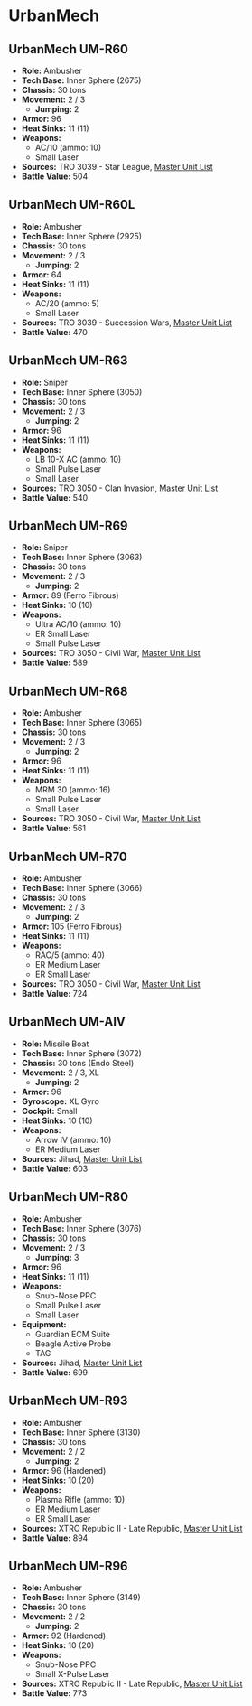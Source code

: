 # UrbanMech
## UrbanMech UM-R60
- **Role:** Ambusher
- **Tech Base:** Inner Sphere (2675)
- **Chassis:** 30 tons
- **Movement:** 2 / 3
  - **Jumping:** 2
- **Armor:** 96
- **Heat Sinks:** 11 (11)
- **Weapons:**
  - AC/10 (ammo: 10)
  - Small Laser
- **Sources:** TRO 3039 - Star League, [Master Unit List](http://masterunitlist.info/Unit/Details/3354/urbanmech-um-r60)
- **Battle Value:** 504

## UrbanMech UM-R60L
- **Role:** Ambusher
- **Tech Base:** Inner Sphere (2925)
- **Chassis:** 30 tons
- **Movement:** 2 / 3
  - **Jumping:** 2
- **Armor:** 64
- **Heat Sinks:** 11 (11)
- **Weapons:**
  - AC/20 (ammo: 5)
  - Small Laser
- **Sources:** TRO 3039 - Succession Wars, [Master Unit List](http://masterunitlist.info/Unit/Details/3355/urbanmech-um-r60l)
- **Battle Value:** 470

## UrbanMech UM-R63
- **Role:** Sniper
- **Tech Base:** Inner Sphere (3050)
- **Chassis:** 30 tons
- **Movement:** 2 / 3
  - **Jumping:** 2
- **Armor:** 96
- **Heat Sinks:** 11 (11)
- **Weapons:**
  - LB 10-X AC (ammo: 10)
  - Small Pulse Laser
  - Small Laser
- **Sources:** TRO 3050 - Clan Invasion, [Master Unit List](http://masterunitlist.info/Unit/Details/3356/urbanmech-um-r63)
- **Battle Value:** 540

## UrbanMech UM-R69
- **Role:** Sniper
- **Tech Base:** Inner Sphere (3063)
- **Chassis:** 30 tons
- **Movement:** 2 / 3
  - **Jumping:** 2
- **Armor:** 89 (Ferro Fibrous)
- **Heat Sinks:** 10 (10)
- **Weapons:**
  - Ultra AC/10 (ammo: 10)
  - ER Small Laser
  - Small Pulse Laser
- **Sources:** TRO 3050 - Civil War, [Master Unit List](http://masterunitlist.info/Unit/Details/3358/urbanmech-um-r69)
- **Battle Value:** 589

## UrbanMech UM-R68
- **Role:** Ambusher
- **Tech Base:** Inner Sphere (3065)
- **Chassis:** 30 tons
- **Movement:** 2 / 3
  - **Jumping:** 2
- **Armor:** 96
- **Heat Sinks:** 11 (11)
- **Weapons:**
  - MRM 30 (ammo: 16)
  - Small Pulse Laser
  - Small Laser
- **Sources:** TRO 3050 - Civil War, [Master Unit List](http://masterunitlist.info/Unit/Details/3357/urbanmech-um-r68)
- **Battle Value:** 561

## UrbanMech UM-R70
- **Role:** Ambusher
- **Tech Base:** Inner Sphere (3066)
- **Chassis:** 30 tons
- **Movement:** 2 / 3
  - **Jumping:** 2
- **Armor:** 105 (Ferro Fibrous)
- **Heat Sinks:** 11 (11)
- **Weapons:**
  - RAC/5 (ammo: 40)
  - ER Medium Laser
  - ER Small Laser
- **Sources:** TRO 3050 - Civil War, [Master Unit List](http://masterunitlist.info/Unit/Details/3359/urbanmech-um-r70)
- **Battle Value:** 724

## UrbanMech UM-AIV
- **Role:** Missile Boat
- **Tech Base:** Inner Sphere (3072)
- **Chassis:** 30 tons (Endo Steel)
- **Movement:** 2 / 3, XL
  - **Jumping:** 2
- **Armor:** 96
- **Gyroscope:** XL Gyro
- **Cockpit:** Small
- **Heat Sinks:** 10 (10)
- **Weapons:**
  - Arrow IV (ammo: 10)
  - ER Medium Laser
- **Sources:** Jihad, [Master Unit List](http://masterunitlist.info/Unit/Details/3353/urbanmech-um-aiv)
- **Battle Value:** 603

## UrbanMech UM-R80
- **Role:** Ambusher
- **Tech Base:** Inner Sphere (3076)
- **Chassis:** 30 tons
- **Movement:** 2 / 3
  - **Jumping:** 3
- **Armor:** 96
- **Heat Sinks:** 11 (11)
- **Weapons:**
  - Snub-Nose PPC
  - Small Pulse Laser
  - Small Laser
- **Equipment:**
  - Guardian ECM Suite
  - Beagle Active Probe
  - TAG
- **Sources:** Jihad, [Master Unit List](http://masterunitlist.info/Unit/Details/3360/urbanmech-um-r80)
- **Battle Value:** 699

## UrbanMech UM-R93
- **Role:** Ambusher
- **Tech Base:** Inner Sphere (3130)
- **Chassis:** 30 tons
- **Movement:** 2 / 2
  - **Jumping:** 2
- **Armor:** 96 (Hardened)
- **Heat Sinks:** 10 (20)
- **Weapons:**
  - Plasma Rifle (ammo: 10)
  - ER Medium Laser
  - ER Small Laser
- **Sources:** XTRO Republic II - Late Republic, [Master Unit List](http://masterunitlist.info/Unit/Details/7344/urbanmech-um-r93)
- **Battle Value:** 894

## UrbanMech UM-R96
- **Role:** Ambusher
- **Tech Base:** Inner Sphere (3149)
- **Chassis:** 30 tons
- **Movement:** 2 / 2
  - **Jumping:** 2
- **Armor:** 92 (Hardened)
- **Heat Sinks:** 10 (20)
- **Weapons:**
  - Snub-Nose PPC
  - Small X-Pulse Laser
- **Sources:** XTRO Republic II - Late Republic, [Master Unit List](http://masterunitlist.info/Unit/Details/7453/urbanmech-um-r96)
- **Battle Value:** 773

